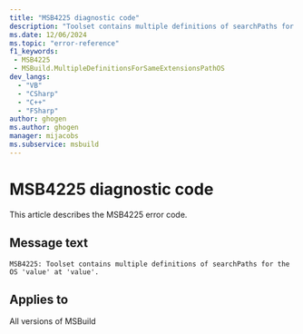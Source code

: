 ```yaml
---
title: "MSB4225 diagnostic code"
description: "Toolset contains multiple definitions of searchPaths for the OS 'value' at 'value'."
ms.date: 12/06/2024
ms.topic: "error-reference"
f1_keywords:
 - MSB4225
 - MSBuild.MultipleDefinitionsForSameExtensionsPathOS
dev_langs:
  - "VB"
  - "CSharp"
  - "C++"
  - "FSharp"
author: ghogen
ms.author: ghogen
manager: mijacobs
ms.subservice: msbuild
---
```


# MSB4225 diagnostic code

<!-- :::ErrorDefinitionDescription::: -->
<!-- :::editable-content name="introDescription"::: -->
This article describes the MSB4225 error code.
<!-- :::editable-content-end::: -->

## Message text

`MSB4225: Toolset contains multiple definitions of searchPaths for the OS 'value' at 'value'.`

<!-- :::editable-content name="postOutputDescription"::: -->
<!--
{StrBegin="MSB4225: "}
-->
<!-- :::editable-content-end::: -->
<!-- :::ErrorDefinitionDescription-end::: -->

## Applies to

All versions of MSBuild
